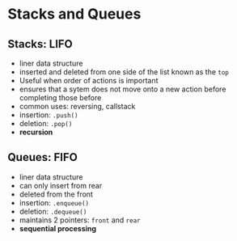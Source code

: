 # Stacks and Queues

## Stacks: LIFO

- liner data structure
- inserted and deleted from one side of the list known as the `top`
- Useful when order of actions is important
- ensures that a sytem does not move onto a new action before completing those before
- common uses: reversing, callstack
- insertion: `.push()`
- deletion: `.pop()`
- **recursion**

## Queues: FIFO

- liner data structure
- can only insert from rear
- deleted from the front
- insertion: `.enqueue()`
- deletion: `.dequeue()`
- maintains 2 pointers: `front` and `rear`
- **sequential processing**